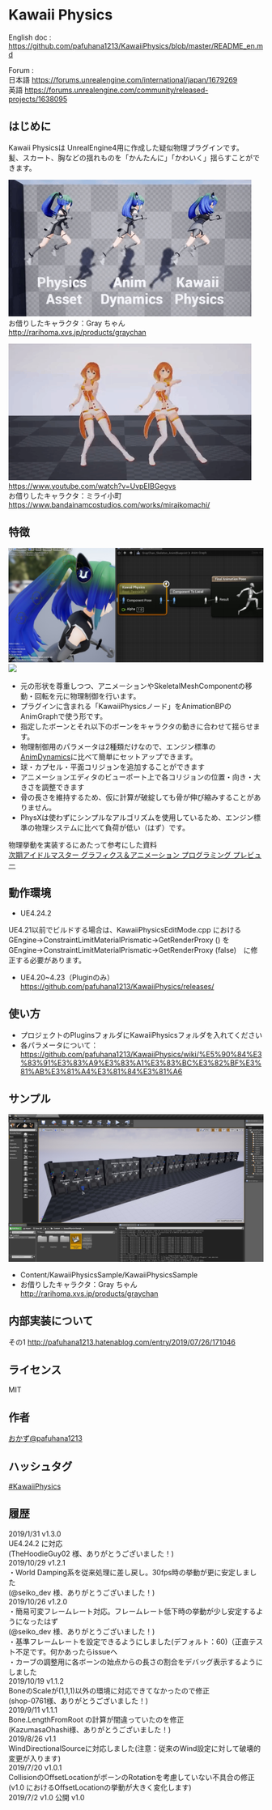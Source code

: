 # Kawaii Physics
English doc :   
https://github.com/pafuhana1213/KawaiiPhysics/blob/master/README_en.md  

Forum :   
日本語  https://forums.unrealengine.com/international/japan/1679269  
英語  https://forums.unrealengine.com/community/released-projects/1638095

## はじめに
Kawaii Physicsは UnrealEngine4用に作成した疑似物理プラグインです。  
髪、スカート、胸などの揺れものを「かんたんに」「かわいく」揺らすことができます。

![](https://github.com/pafuhana1213/Screenshot/blob/master/KawaiiPhysics1.gif)  
お借りしたキャラクタ：Gray ちゃん http://rarihoma.xvs.jp/products/graychan

![](https://github.com/pafuhana1213/Screenshot/blob/master/KawaiiPhysics0.gif)  
https://www.youtube.com/watch?v=UvpEIBGegvs  
お借りしたキャラクタ：ミライ小町 https://www.bandainamcostudios.com/works/miraikomachi/

## 特徴
![](https://github.com/pafuhana1213/Screenshot/blob/master/KawaiiPhysics2.jpg)  
![](https://github.com/pafuhana1213/Screenshot/blob/master/KawaiiPhysics4.gif)  
- 元の形状を尊重しつつ、アニメーションやSkeletalMeshComponentの移動・回転を元に物理制御を行います。
- プラグインに含まれる「KawaiiPhysicsノード」をAnimationBPのAnimGraphで使う形です。
- 指定したボーンとそれ以下のボーンをキャラクタの動きに合わせて揺らせます。
- 物理制御用のパラメータは2種類だけなので、エンジン標準の[AnimDynamics](https://docs.unrealengine.com/ja/Engine/Animation/NodeReference/SkeletalControls/AnimDynamics/index.html)に比べて簡単にセットアップできます。
- 球・カプセル・平面コリジョンを追加することができます
- アニメーションエディタのビューポート上で各コリジョンの位置・向き・大きさを調整できます
- 骨の長さを維持するため、仮に計算が破綻しても骨が伸び縮みすることがありません。
- PhysXは使わずにシンプルなアルゴリズムを使用しているため、エンジン標準の物理システムに比べて負荷が低い（はず）です。

物理挙動を実装するにあたって参考にした資料  
[次期アイドルマスター グラフィクス＆アニメーション プログラミング プレビュー](https://cedil.cesa.or.jp/cedil_sessions/view/416)

## 動作環境
- UE4.24.2  

UE4.21以前でビルドする場合は、KawaiiPhysicsEditMode.cpp における  
GEngine->ConstraintLimitMaterialPrismatic->GetRenderProxy () を  
GEngine->ConstraintLimitMaterialPrismatic->GetRenderProxy (false)　に修正する必要があります。 

- UE4.20~4.23（Pluginのみ）  
https://github.com/pafuhana1213/KawaiiPhysics/releases/

## 使い方
- プロジェクトのPluginsフォルダにKawaiiPhysicsフォルダを入れてください
- 各パラメータについて：https://github.com/pafuhana1213/KawaiiPhysics/wiki/%E5%90%84%E3%83%91%E3%83%A9%E3%83%A1%E3%83%BC%E3%82%BF%E3%81%AB%E3%81%A4%E3%81%84%E3%81%A6

## サンプル
![](https://github.com/pafuhana1213/Screenshot/blob/master/KawaiiPhysics3.jpg)  
- Content/KawaiiPhysicsSample/KawaiiPhysicsSample
- お借りしたキャラクタ：Gray ちゃん http://rarihoma.xvs.jp/products/graychan

## 内部実装について
その1 http://pafuhana1213.hatenablog.com/entry/2019/07/26/171046

## ライセンス
MIT

## 作者
[おかず@pafuhana1213](https://twitter.com/pafuhana1213)

## ハッシュタグ
[#KawaiiPhysics](https://twitter.com/search?q=%23kawaiiphysics&src=typed_query&f=live)

## 履歴
2019/1/31 v1.3.0  
UE4.24.2 に対応  
(TheHoodieGuy02 様、ありがとうございました！)  
2019/10/29 v1.2.1  
・World Damping系を従来処理に差し戻し。30fps時の挙動が更に安定しました  
(@seiko_dev 様、ありがとうございました！)  
2019/10/26 v1.2.0  
・簡易可変フレームレート対応。フレームレート低下時の挙動が少し安定するようになったはず  
(@seiko_dev 様、ありがとうございました！)  
・基準フレームレートを設定できるようにしました(デフォルト：60)（正直テスト不足です。何かあったらissueへ  
・カーブの調整用に各ボーンの始点からの長さの割合をデバッグ表示するようにしました  
2019/10/19 v1.1.2   
BoneのScaleが(1,1,1)以外の環境に対応できてなかったので修正  
(shop-0761様、ありがとうございました！)  
2019/9/11 v1.1.1  
Bone.LengthFromRoot の計算が間違っていたのを修正  
(KazumasaOhashi様、ありがとうございました！)  
2019/8/26 v1.1   
WindDirectionalSourceに対応しました(注意：従来のWind設定に対して破壊的変更が入ります)  
2019/7/20 v1.0.1   
CollisionのOffsetLocationがボーンのRotationを考慮していない不具合の修正  
(v1.0 におけるOffsetLocationの挙動が大きく変化します)  
2019/7/2 v1.0 公開 v1.0

